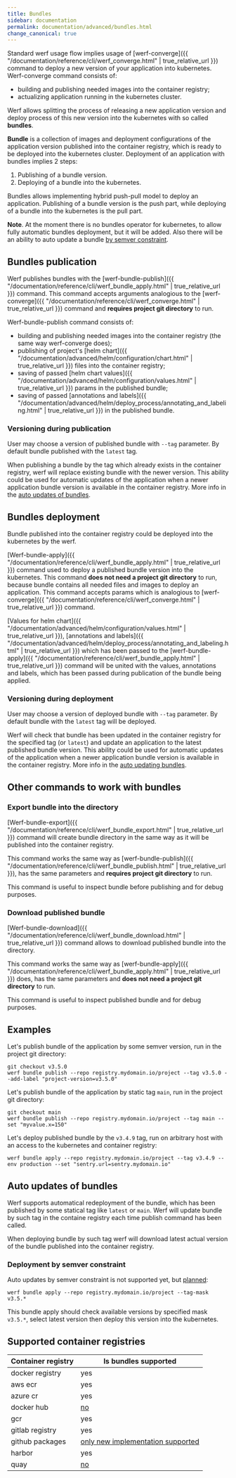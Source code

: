 ```yaml
---
title: Bundles
sidebar: documentation
permalink: documentation/advanced/bundles.html
change_canonical: true
---
```


Standard werf usage flow implies usage of [werf-converge]({{ "/documentation/reference/cli/werf_converge.html" | true_relative_url }}) command to deploy a new version of your application into kubernetes. Werf-converge command consists of:
 - building and publishing needed images into the container registry;
 - actualizing application running in the kubernetes cluster.

Werf allows splitting the process of releasing a new application version and deploy process of this new version into the kubernetes with so called **bundles**.

**Bundle** is a collection of images and deployment configurations of the application version published into the container registry, which is ready to be deployed into the kubernetes cluster. Deployment of an application with bundles implies 2 steps:
 1. Publishing of a bundle version.
 2. Deploying of a bundle into the kubernetes.

Bundles allows implementing hybrid push-pull model to deploy an application. Publishing of a bundle version is the push part, while deploying of a bundle into the kubernetes is the pull part.

**Note**. At the moment there is no bundles operator for kubernetes, to allow fully automatic bundles deployment, but it will be added. Also there will be an ability to auto update a bundle [by semver constraint](#deployment-by-semver-constraint).

## Bundles publication

Werf publishes bundles with the [werf-bundle-publish]({{ "/documentation/reference/cli/werf_bundle_apply.html" | true_relative_url }}) command. This command accepts arguments analogious to the [werf-converge]({{ "/documentation/reference/cli/werf_converge.html" | true_relative_url }}) command and **requires project git directory** to run.

Werf-bundle-publish command consists of:
 - building and publishing needed images into the container registry (the same way werf-converge does);
 - publishing of project's [helm chart]({{ "/documentation/advanced/helm/configuration/chart.html" | true_relative_url }}) files into the container registry;
 - saving of passed [helm chart values]({{ "/documentation/advanced/helm/configuration/values.html" | true_relative_url }}) params in the published bundle;
 - saving of passed [annotations and labels]({{ "/documentation/advanced/helm/deploy_process/annotating_and_labeling.html" | true_relative_url }}) in the published bundle.

### Versioning during publication

User may choose a version of published bundle with `--tag` parameter. By default bundle published with the `latest` tag.

When publishing a bundle by the tag which already exists in the container registry, werf will replace existing bundle with the newer version. This ability could be used for automatic updates of the application when a newer application bundle version is available in the container registry. More info in the [auto updates of bundles](#auto-updates-of-bundles).

## Bundles deployment

Bundle published into the container registry could be deployed into the kubernetes by the werf.

[Werf-bundle-apply]({{ "/documentation/reference/cli/werf_bundle_apply.html" | true_relative_url }}) command used to deploy a published bundle version into the kubernetes. This command **does not need a project git directory** to run, because bundle contains all needed files and images to deploy an application. This command accepts params which is analogious to [werf-converge]({{ "/documentation/reference/cli/werf_converge.html" | true_relative_url }}) command.

[Values for helm chart]({{ "/documentation/advanced/helm/configuration/values.html" | true_relative_url }}), [annotations and labels]({{ "/documentation/advanced/helm/deploy_process/annotating_and_labeling.html" | true_relative_url }}) which has been passed to the [werf-bundle-apply]({{ "/documentation/reference/cli/werf_bundle_apply.html" | true_relative_url }}) command will be united with the values, annotations and labels, which has been passed during publication of the bundle being applied.

### Versioning during deployment

User may choose a version of deployed bundle with `--tag` parameter. By default bundle with the `latest` tag will be deployed.

Werf will check that bundle has been updated in the container registry for the specified tag (or `latest`) and update an application to the latest published bundle version. This ability could be used for automatic updates of the application when a newer application bundle version is available in the container registry. More info in the [auto updating bundles](#auto-updates-of-bundles).

## Other commands to work with bundles

### Export bundle into the directory

[Werf-bundle-export]({{ "/documentation/reference/cli/werf_bundle_export.html" | true_relative_url }}) command will create bundle directory in the same way as it will be published into the container registry.

This command works the same way as [werf-bundle-publish]({{ "/documentation/reference/cli/werf_bundle_publish.html" | true_relative_url }}), has the same parameters and **requires project git directory** to run.

This command is useful to inspect bundle before publishing and for debug purposes.

### Download published bundle

[Werf-bundle-download]({{ "/documentation/reference/cli/werf_bundle_download.html" | true_relative_url }}) command allows to download published bundle into the directory.

This command works the same way as [werf-bundle-apply]({{ "/documentation/reference/cli/werf_bundle_apply.html" | true_relative_url }}) does, has the same parameters and **does not need a project git directory** to run.

This command is useful to inspect published bundle and for debug purposes.

## Examples

Let's publish bundle of the application by some semver version, run in the project git directory:

```
git checkout v3.5.0
werf bundle publish --repo registry.mydomain.io/project --tag v3.5.0 --add-label "project-version=v3.5.0"
```

Let's publish bundle of the application by static tag `main`, run in the project git directory:

```
git checkout main
werf bundle publish --repo registry.mydomain.io/project --tag main --set "myvalue.x=150"
```

Let's deploy published bundle by the `v3.4.9` tag, run on arbitrary host with an access to the kubernetes and container registry:

```
werf bundle apply --repo registry.mydomain.io/project --tag v3.4.9 --env production --set "sentry.url=sentry.mydomain.io"
```

## Auto updates of bundles

Werf supports automatical redeployment of the bundle, which has been published by some statical tag like `latest` or `main`. Werf will update bundle by such tag in the containe registry each time publish command has been called.

When deploying bundle by such tag werf will download latest actual version of the bundle published into the container registry.

### Deployment by semver constraint

Auto updates by semver constraint is not supported yet, but [planned](https://github.com/werf/werf/issues/3169):

```
werf bundle apply --repo registry.mydomain.io/project --tag-mask v3.5.*
```

This bundle apply should check available versions by specified mask `v3.5.*`, select latest version then deploy this version into the kubernetes.

## Supported container registries

| Container registry | Is bundles supported |
| ------------------ | -------------------- |
| docker registry    | yes                  |
| aws ecr            | yes                  |
| azure cr           | yes                  |
| docker hub         | [no](https://github.com/werf/werf/issues/3184) |
| gcr                | yes |
| gitlab registry    | yes |
| github packages    | [only new implementation supported](https://github.com/werf/werf/issues/3188) |
| harbor             | yes | 
| quay               | [no](https://github.com/werf/werf/issues/3182) |
